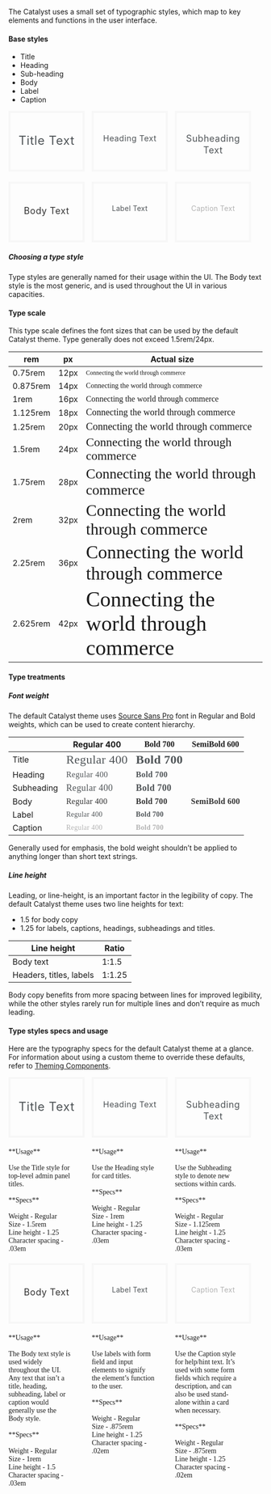 The Catalyst uses a small set of typographic styles, which map to key elements and functions in the user interface.

#### Base styles

- Title
- Heading
- Sub-heading
- Body
- Label
- Caption

<div style="vertical-align: top; width: 30%; height: 120px; padding-top: 40px; border: 4px solid rgb(247, 247, 247); text-align: center; box-sizing: border-box; display: inline-block; font-size: 1.5rem; letter-spacing: 0.03em; color: rgb(80, 85, 88);line-height: 1.25;margin-bottom: 20px;margin-right: 10px;">Title Text</div>
<div style="vertical-align: top; width: 30%; height: 120px; padding-top: 40px; border: 4px solid rgb(247, 247, 247); text-align: center; box-sizing: border-box; display: inline-block; font-size: 1rem; letter-spacing: 0.03em; color: rgb(80, 85, 88);line-height: 1.25;margin-right: 10px;">Heading Text</div>
<div style="vertical-align: top; width: 30%; height: 120px; padding-top: 40px; border: 4px solid rgb(247, 247, 247); text-align: center; box-sizing: border-box; display: inline-block; font-size: 1.125rem; letter-spacing: 0.03em; color: rgb(80, 85, 88);line-height: 1.25; vertical-align: top;">Subheading Text</div>
<div style="vertical-align: top; width: 30%; height: 120px; padding-top: 40px; border: 4px solid rgb(247, 247, 247); text-align: center; box-sizing: border-box; display: inline-block; font-size: 1.125rem; letter-spacing: 0.03em; color: rgb(52, 52, 52);line-height: 1.5;margin-right: 10px;">Body Text</div>
<div style="width: 30%; height: 120px; padding-top: 40px; border: 4px solid rgb(247, 247, 247); text-align: center; box-sizing: border-box; display: inline-block; font-size: 0.875rem; letter-spacing: 0.02em; color: rgb(80, 85, 88);line-height: 1.25;margin-right: 10px;">Label Text</div>
<div style="vertical-align: top; width: 30%; height: 120px; padding-top: 40px; border: 4px solid rgb(247, 247, 247); text-align: center; box-sizing: border-box; display: inline-block; font-size: 0.875rem; letter-spacing: 0.02em; color: rgb(179, 179, 179);line-height: 1.25;">Caption Text</div>

##### Choosing a type style

Type styles are generally named for their usage within the UI. The Body text style is the most generic, and is used throughout the UI in various capacities.

#### Type scale

This type scale defines the font sizes that can be used by the default Catalyst theme. Type generally does not exceed 1.5rem/24px.

| rem      | px   | Actual size                                                                                                  |
| -------- | ---- | ------------------------------------------------------------------------------------------------------------ |
| 0.75rem  | 12px | <span style="font-family: Source Sans Pro; font-size: 0.75rem">Connecting the world through commerce</span>  |
| 0.875rem | 14px | <span style="font-family: Source Sans Pro; font-size: 0.875rem">Connecting the world through commerce</span> |
| 1rem     | 16px | <span style="font-family: Source Sans Pro; font-size: 1rem">Connecting the world through commerce</span>     |
| 1.125rem | 18px | <span style="font-family: Source Sans Pro; font-size: 1.125rem">Connecting the world through commerce</span> |
| 1.25rem  | 20px | <span style="font-family: Source Sans Pro; font-size: 1.25rem">Connecting the world through commerce</span>  |
| 1.5rem   | 24px | <span style="font-family: Source Sans Pro; font-size: 1.5rem">Connecting the world through commerce</span>   |
| 1.75rem  | 28px | <span style="font-family: Source Sans Pro; font-size: 1.75rem">Connecting the world through commerce</span>  |
| 2rem     | 32px | <span style="font-family: Source Sans Pro; font-size: 2rem">Connecting the world through commerce</span>     |
| 2.25rem  | 36px | <span style="font-family: Source Sans Pro; font-size: 2.25rem">Connecting the world through commerce</span>  |
| 2.625rem | 42px | <span style="font-family: Source Sans Pro; font-size: 2.625em">Connecting the world through commerce</span>  |

#### Type treatments

##### Font weight

The default Catalyst theme uses [Source Sans Pro](https://fonts.google.com/specimen/Source+Sans+Pro) font in Regular and Bold weights, which can be used to create content hierarchy.

|            | Regular 400                                                                                                            | <span style="font-family: Source Sans Pro; font-weight: 700;">Bold 700</span>                                                         | <span style="font-family: Source Sans Pro; font-weight: 600;">SemiBold 600</span>                                                         |
| ---------- | ---------------------------------------------------------------------------------------------------------------------- | ------------------------------------------------------------------------------------------------------------------------------------- | ----------------------------------------------------------------------------------------------------------------------------------------- |
| Title      | <span style="font-size: 24px; letter-spacing: 0.4px; color: #505558; font-family: Source Sans Pro;">Regular 400</span> | <span style="font-family: Source Sans Pro; font-weight: 700; font-size: 24px; letter-spacing: 0.4px; color: #505558;">Bold 700</span> |                                                                                                                                           |
| Heading    | <span style="font-size: 16px; letter-spacing: 0.4px; color: #505558; font-family: Source Sans Pro;">Regular 400</span> | <span style="font-family: Source Sans Pro; font-weight: 700; font-size: 16px; letter-spacing: 0.4px; color: #505558;">Bold 700</span> |                                                                                                                                           |
| Subheading | <span style="font-size: 18px; letter-spacing: 0.4px; color: #505558; font-family: Source Sans Pro;">Regular 400</span> | <span style="font-family: Source Sans Pro; font-weight: 700; font-size: 18px; letter-spacing: 0.4px; color: #505558;">Bold 700</span> |                                                                                                                                           |
| Body       | <span style="font-size: 16px; letter-spacing: 0.3px; color: #343434; font-family: Source Sans Pro;">Regular 400</span> | <span style="font-family: Source Sans Pro; font-weight: 700; font-size: 16px; letter-spacing: 0.3px; color: #343434;">Bold 700</span> | <span style="font-family: Source Sans Pro; font-weight: 600; font-size: 16px; letter-spacing: 0.3px; color: #343434;">SemiBold 600</span> |
| Label      | <span style="font-size: 14px; letter-spacing: 0.3px; color: #505558; font-family: Source Sans Pro;">Regular 400</span> | <span style="font-family: Source Sans Pro; font-weight: 700; font-size: 14px; letter-spacing: 0.3px; color: #505558;">Bold 700</span> |                                                                                                                                           |
| Caption    | <span style="font-size: 14px; letter-spacing: 0.3px; color: #b3b3b3; font-family: Source Sans Pro;">Regular 400</span> | <span style="font-family: Source Sans Pro; font-weight: 700; font-size: 14px; letter-spacing: 0.3px; color: #b3b3b3">Bold 700</span>  |                                                                                                                                           |

Generally used for emphasis, the bold weight shouldn’t be applied to anything longer than short text strings.

##### Line height

Leading, or line-height, is an important factor in the legibility of copy. The default Catalyst theme uses two line heights for text:

- 1.5 for body copy
- 1.25 for labels, captions, headings, subheadings and titles.

| Line height             | Ratio  |
| ----------------------- | ------ |
| Body text               | 1:1.5  |
| Headers, titles, labels | 1:1.25 |

Body copy benefits from more spacing between lines for improved legibility, while the other styles rarely run for multiple lines and don’t require as much leading.

#### Type styles specs and usage

Here are the typography specs for the default Catalyst theme at a glance. For information about using a custom theme to override these defaults, refer to [Theming Components](./#!/Theming%20Components).

<div style="vertical-align: top; width: 30%; height: 120px; padding-top: 40px; border: 4px solid rgb(247, 247, 247); text-align: center; box-sizing: border-box; display: inline-block; font-size: 1.5rem; letter-spacing: 0.03em; color: rgb(80, 85, 88);line-height: 1.25;margin-bottom: 20px;margin-right: 10px;">Title Text</div>
<div style="vertical-align: top; width: 30%; height: 120px; padding-top: 40px; border: 4px solid rgb(247, 247, 247); text-align: center; box-sizing: border-box; display: inline-block; font-size: 1rem; letter-spacing: 0.03em; color: rgb(80, 85, 88);line-height: 1.25;margin-right: 10px;">Heading Text</div>
<div style="vertical-align: top; width: 30%; height: 120px; padding-top: 40px; border: 4px solid rgb(247, 247, 247); text-align: center; box-sizing: border-box; display: inline-block; font-size: 1.125rem; letter-spacing: 0.03em; color: rgb(80, 85, 88);line-height: 1.25; vertical-align: top;">Subheading Text</div>
<div style="padding-right: 25px; box-sizing: border-box; width: 30%; vertical-align: top; font-family: PostGrotesk-Regular; display: inline-block; margin-right: 10px; margin-bottom: 20px;">
**Usage**<br><br>
Use the Title style for top-level admin panel titles.<br><br>
**Specs**<br><br>
Weight - Regular<br>
Size - 1.5rem<br>
Line height - 1.25<br>
Character spacing - .03em
</div>

<div style="padding-right: 25px; box-sizing: border-box; width: 30%; vertical-align: top; font-family: PostGrotesk-Regular; display: inline-block; margin-right: 10px; margin-bottom: 20px;">
**Usage**<br><br>
Use the Heading style for card titles.<br><br>
**Specs**<br><br>
Weight - Regular<br>
Size - 1rem<br>
Line height - 1.25<br>
Character spacing - .03em
</div>

<div style="padding-right: 25px; box-sizing: border-box; width: 30%; vertical-align: top; font-family: PostGrotesk-Regular; display: inline-block; margin-bottom: 20px;">
**Usage**<br><br>
Use the Subheading style to denote new sections within cards.<br><br>
**Specs**<br><br>
Weight - Regular<br>
Size - 1.125rem<br>
Line height - 1.25<br>
Character spacing - .03em
</div>

<div style="vertical-align: top; width: 30%; height: 120px; padding-top: 40px; border: 4px solid rgb(247, 247, 247); text-align: center; box-sizing: border-box; display: inline-block; font-size: 1.125rem; letter-spacing: 0.03em; color: rgb(52, 52, 52);line-height: 1.5;margin-right: 10px;">Body Text</div>
<div style="vertical-align: top; width: 30%; height: 120px; padding-top: 40px; border: 4px solid rgb(247, 247, 247); text-align: center; box-sizing: border-box; display: inline-block; font-size: 0.875rem; letter-spacing: 0.02em; color: rgb(80, 85, 88);line-height: 1.25;margin-right: 10px;">Label Text</div>
<div style="vertical-align: top; width: 30%; height: 120px; padding-top: 40px; border: 4px solid rgb(247, 247, 247); text-align: center; box-sizing: border-box; display: inline-block; font-size: 0.875rem; letter-spacing: 0.02em; color: rgb(179, 179, 179);line-height: 1.25;">Caption Text</div>
<div style="padding-right: 25px; box-sizing: border-box; vertical-align: top; width: 30%; vertical-align: top; font-family: PostGrotesk-Regular; display: inline-block; margin-right: 10px; margin-top: 20px;">
**Usage**<br><br>
The Body text style is used widely throughout the UI. Any text that isn’t a title, heading, subheading, label or caption would generally use the Body style.
<br><br>
**Specs**<br><br>
Weight - Regular<br>
Size - 1rem<br>
Line height - 1.5<br>
Character spacing - .03em
</div>

<div style="padding-right: 25px; box-sizing: border-box; width: 30%; vertical-align: top; font-family: PostGrotesk-Regular; display: inline-block; margin-right: 10px; margin-top: 20px;">
**Usage**<br><br>
Use labels with form field and input elements to signify the element’s function to the user.<br><br>
**Specs**<br><br>
Weight - Regular<br>
Size - .875rem<br>
Line height - 1.25<br>
Character spacing - .02em
</div>

<div style="padding-right: 25px; box-sizing: border-box; width: 30%; vertical-align: top; font-family: PostGrotesk-Regular; display: inline-block; margin-top: 20px;">
**Usage**<br><br>
Use the Caption style for help/hint text. It’s used with some form fields which require a description, and can also be used stand-alone within a card when necessary.
<br><br>
**Specs**<br><br>
Weight - Regular<br>
Size - .875rem<br>
Line height - 1.25<br>
Character spacing - .02em
</div>
